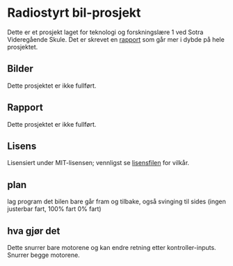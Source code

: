 # Radiostyrt bil-prosjekt
Dette er et prosjekt laget for teknologi og forskningslære 1 ved Sotra Videregående Skule. Det er skrevet en [rapport](#rapport) som går mer i dybde på hele prosjektet.

## Bilder
Dette prosjektet er ikke fullført.

## Rapport
Dette prosjektet er ikke fullført.

## Lisens
Lisensiert under MIT-lisensen; vennligst se [lisensfilen](./LICENSE.md) for vilkår.


## plan
lag program det bilen bare går fram og tilbake, også svinging til sides (ingen justerbar fart, 100% fart 0% fart)


## hva gjør det
Dette snurrer bare motorene og kan endre retning etter kontroller-inputs. Snurrer begge motorene.